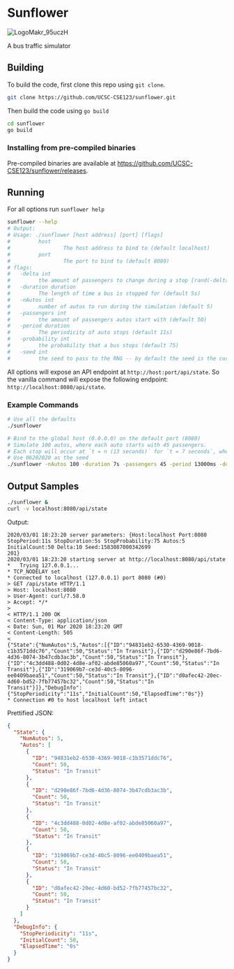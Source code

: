 # Sunflower

![LogoMakr_95uczH](https://user-images.githubusercontent.com/13544676/75320402-6fbd5480-5823-11ea-8300-aefef556e1c3.png)

A bus traffic simulator

## Building

To build the code, first clone this repo using `git clone`.

```bash
git clone https://github.com/UCSC-CSE123/sunflower.git
```

Then build the code using `go build`

```bash
cd sunflower
go build
```
### Installing from pre-compiled binaries

Pre-compiled binaries are available at https://github.com/UCSC-CSE123/sunflower/releases.



## Running

For all options run `sunflower help`

```bash
sunflower --help
# Output:
# Usage: ./sunflower [host address] [port] [flags]
#         host
#                 The host address to bind to (default localhost)
#         port
#                 The port to bind to (default 8080)
# flags:
#   -delta int
#         the amount of passengers to change during a stop [rand(-delta,delta)] (default 10)
#   -duration duration
#         The length of time a bus is stopped for (default 5s)
#   -nAutos int
#         number of autos to run during the simulation (default 5)
#   -passengers int
#         the amount of passengers autos start with (default 50)
#   -period duration
#         The periodicity of auto stops (default 11s)
#   -probability int
#         the probability that a bus stops (default 75)
#   -seed int
#         the seed to pass to the RNG -- by default the seed is the current time (default 1583086368860364528)
```

All options will expose an API endpoint at `http://host:port/api/state`.
So the vanilla command will expose the following endpoint: `http://localhost:8080/api/state`.

### Example Commands

```bash
# Use all the defaults
./sunflower

# Bind to the global host (0.0.0.0) on the default port (8080)
# Simulate 100 autos, where each auto starts with 45 passengers.
# Each stop will occur at `t = n (13 seconds)` for `t = 7 seconds`, where k = rand(-60,60) passengers get off/on with a probability of 50%
# Use 06202020 as the seed
./sunflower -nAutos 100 -duration 7s -passengers 45 -period 13000ms -delta 60 -probability 50 -seed 06202020 0.0.0.0
```


## Output Samples
```bash
./sunflower &
curl -v localhost:8080/api/state
```

Output:

```
2020/03/01 18:23:20 server parameters: {Host:localhost Port:8080 StopPeriod:11s StopDuration:5s StopProbability:75 Autos:5 InitialCount:50 Delta:10 Seed:1583087000342699
201}
2020/03/01 18:23:20 starting server at http://localhost:8080/api/state
*   Trying 127.0.0.1...
* TCP_NODELAY set
* Connected to localhost (127.0.0.1) port 8080 (#0)
> GET /api/state HTTP/1.1
> Host: localhost:8080
> User-Agent: curl/7.58.0
> Accept: */*
>
< HTTP/1.1 200 OK
< Content-Type: application/json
< Date: Sun, 01 Mar 2020 18:23:20 GMT
< Content-Length: 505
<
{"State":{"NumAutos":5,"Autos":[{"ID":"94831eb2-6530-4369-9018-c1b3571ddc76","Count":50,"Status":"In Transit"},{"ID":"d290e86f-7bd6-4d36-8074-3b47cdb3ac3b","Count":50,"Status":"In Transit"},{"ID":"4c3dd488-0d02-4d8e-af02-abde85060a97","Count":50,"Status":"In Transit"},{"ID":"319069b7-ce3d-40c5-8096-ee0409baea51","Count":50,"Status":"In Transit"},{"ID":"d0afec42-20ec-4d60-bd52-7fb77457bc32","Count":50,"Status":"In Transit"}]},"DebugInfo":{"StopPeriodicity":"11s","InitialCount":50,"ElapsedTime":"0s"}}
* Connection #0 to host localhost left intact
```

Prettified JSON:

```json
{
  "State": {
    "NumAutos": 5,
    "Autos": [
      {
        "ID": "94831eb2-6530-4369-9018-c1b3571ddc76",
        "Count": 50,
        "Status": "In Transit"
      },
      {
        "ID": "d290e86f-7bd6-4d36-8074-3b47cdb3ac3b",
        "Count": 50,
        "Status": "In Transit"
      },
      {
        "ID": "4c3dd488-0d02-4d8e-af02-abde85060a97",
        "Count": 50,
        "Status": "In Transit"
      },
      {
        "ID": "319069b7-ce3d-40c5-8096-ee0409baea51",
        "Count": 50,
        "Status": "In Transit"
      },
      {
        "ID": "d0afec42-20ec-4d60-bd52-7fb77457bc32",
        "Count": 50,
        "Status": "In Transit"
      }
    ]
  },
  "DebugInfo": {
    "StopPeriodicity": "11s",
    "InitialCount": 50,
    "ElapsedTime": "0s"
  }
}
```
